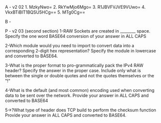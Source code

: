 A - v2 02 1. MzkyNwo=
          2. RkYwMjo6Mgo=
          3. R1JBVFVJVE9VUwo=
          4. VkxBTiBIT1BQSU5HCg==
          5. MTg0Cg==





B - 




P - 
v2 03 (second section)
1-RAW Sockets are created in ________ space. Specify the one word BASE64 conversion of your answer in ALL CAPS

2-Which module would you need to import to convert data into a corresponding 2-digit hex representation?
Specify the module in lowercase and converted to BASE64.

3-What is the proper format to pro-grammatically pack the IPv4 RAW header?
Specify the answer in the proper case. Include only what is between the single or double quotes and not the quotes themselves or the "!"

4-What is the default (and most common) encoding used when converting data to be sent over the network.
Provide your answer in ALL CAPS and converted to BASE64

5->?What type of header does TCP build to perform the checksum function
Provide your answer in ALL CAPS and converted to BASE64.
